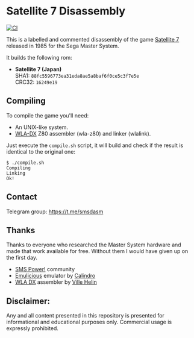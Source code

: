 # Satellite 7 Disassembly
[![CI](https://github.com/lhsazevedo/satellite7/actions/workflows/ci.yml/badge.svg)](https://github.com/lhsazevedo/satellite7/actions/workflows/ci.yml)

This is  a labelled and commented disassembly of the game [Satellite 7](https://segaretro.org/Satellite_7) released in 1985 for the Sega Master System.

It builds the following rom:
- **Satellite 7 (Japan)**  
  SHA1: `88fc5596773ea31eda8ae5a8baf6f0ce5c3f7e5e`  
  CRC32: `16249e19`

## Compiling
To compile the game you'll need:

- An UNIX-like system.
- [WLA-DX](https://github.com/vhelin/wla-dx) Z80 assembler (wla-z80) and linker (wlalink).

Just execute the `compile.sh` script, it will build and check if the result is identical to the original one:
```
$ ./compile.sh
Compiling
Linking
Ok!
```

## Contact
Telegram group: https://t.me/smsdasm

## Thanks
Thanks to everyone who researched the Master System hardware and made that work available for free. Without them I would have given up on the first day.

- [SMS Power!](https://www.smspower.org/) community
- [Emulicious](https://emulicious.net/) emulator by [Calindro](https://www.smspower.org/forums/member6944)
- [WLA DX](https://github.com/vhelin/wla-dx) assembler by [Ville Helin](https://github.com/vhelin)

## Disclaimer:
Any and all content presented in this repository is presented for informational and educational purposes only.
Commercial usage is expressly prohibited.
